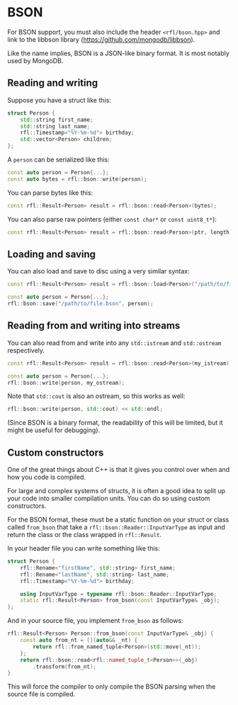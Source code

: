 # BSON 

For BSON support, you must also include the header `<rfl/bson.hpp>` and link to the libbson library (https://github.com/mongodb/libbson).

Like the name implies, BSON is a JSON-like binary format. It is most notably used by MongoDB.

## Reading and writing

Suppose you have a struct like this:

```cpp
struct Person {
    std::string first_name;
    std::string last_name;
    rfl::Timestamp<"%Y-%m-%d"> birthday;
    std::vector<Person> children;
};
```

A `person` can be serialized like this:

```cpp
const auto person = Person{...};
const auto bytes = rfl::bson::write(person);
```

You can parse bytes like this:

```cpp
const rfl::Result<Person> result = rfl::bson::read<Person>(bytes);
```

You can also parse raw pointers (either `const char*` or `const uint8_t*`):

```cpp
const rfl::Result<Person> result = rfl::bson::read<Person>(ptr, length);
```

## Loading and saving

You can also load and save to disc using a very similar syntax:

```cpp
const rfl::Result<Person> result = rfl::bson::load<Person>("/path/to/file.bson");

const auto person = Person{...};
rfl::bson::save("/path/to/file.bson", person);
```

## Reading from and writing into streams

You can also read from and write into any `std::istream` and `std::ostream` respectively.

```cpp
const rfl::Result<Person> result = rfl::bson::read<Person>(my_istream);

const auto person = Person{...};
rfl::bson::write(person, my_ostream);
```

Note that `std::cout` is also an ostream, so this works as well:

```cpp
rfl::bson::write(person, std::cout) << std::endl;
```

(Since BSON is a binary format, the readability of this will be limited, but it might be useful for debugging).

## Custom constructors

One of the great things about C++ is that it gives you control over
when and how you code is compiled.

For large and complex systems of structs, it is often a good idea to split up
your code into smaller compilation units. You can do so using custom constructors.

For the BSON format, these must be a static function on your struct or class called
`from_bson` that take a `rfl::bson::Reader::InputVarType` as input and return
the class or the class wrapped in `rfl::Result`.

In your header file you can write something like this:

```cpp
struct Person {
    rfl::Rename<"firstName", std::string> first_name;
    rfl::Rename<"lastName", std::string> last_name;
    rfl::Timestamp<"%Y-%m-%d"> birthday;

    using InputVarType = typename rfl::bson::Reader::InputVarType;
    static rfl::Result<Person> from_bson(const InputVarType& _obj);
};
```

And in your source file, you implement `from_bson` as follows:

```cpp
rfl::Result<Person> Person::from_bson(const InputVarType& _obj) {
    const auto from_nt = [](auto&& _nt) {
        return rfl::from_named_tuple<Person>(std::move(_nt));
    };
    return rfl::bson::read<rfl::named_tuple_t<Person>>(_obj)
        .transform(from_nt);
}
```

This will force the compiler to only compile the BSON parsing when the source file is compiled.
